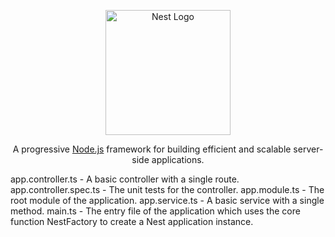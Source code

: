 <p align="center">
  <a href="http://nestjs.com/" target="blank"><img src="https://nestjs.com/img/logo-small.svg" width="200" alt="Nest Logo" /></a>
</p>



  <p align="center">A progressive <a href="http://nodejs.org" target="_blank">Node.js</a> framework for building efficient and scalable server-side applications.</p>
    <p align="center">


app.controller.ts -	A basic controller with a single route.
app.controller.spec.ts -	The unit tests for the controller.
app.module.ts -	The root module of the application.
app.service.ts -	A basic service with a single method.
main.ts -	The entry file of the application which uses the core function NestFactory to create a Nest application instance.